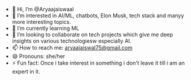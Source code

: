 - 👋 Hi, I’m @Aryaajaiswaal
- 👀 I’m interested in AI/ML, chatbots, Elon Musk, tech stack and manyy more interesting topics.
- 🌱 I’m currently learning ML
- 💞️ I’m looking to collaborate on tech projects which give me deep insights on various technologiesw especially AI.
- 📫 How to reach me: aryaajaiswal75@gmail.com
- 😄 Pronouns: she/her
- ⚡ Fun fact: Once i take interest in something i don't leave it till i am an expert in it.

<!---
Aryaajaiswal/Aryaajaiswal is a ✨ special ✨ repository because its `README.md` (this file) appears on your GitHub profile.
You can click the Preview link to take a look at your changes.
--->
